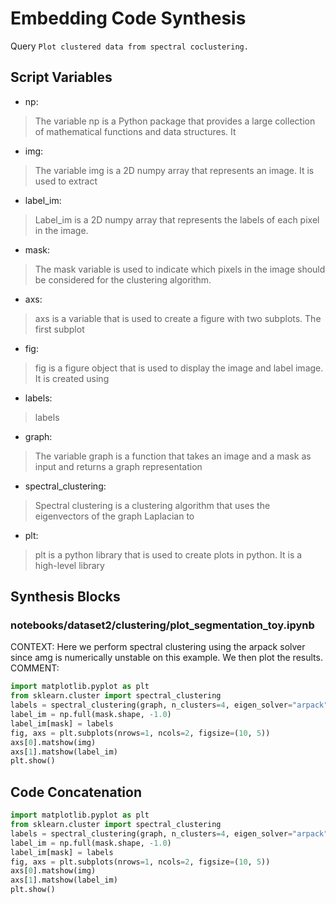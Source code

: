 # Embedding Code Synthesis
Query `Plot clustered data from spectral coclustering.`
## Script Variables
- np:<br>
>The variable np is a Python package that provides a large collection of mathematical functions and data structures. It
- img:<br>
>The variable img is a 2D numpy array that represents an image. It is used to extract
- label_im:<br>
>Label_im is a 2D numpy array that represents the labels of each pixel in the image.
- mask:<br>
>The mask variable is used to indicate which pixels in the image should be considered for the clustering algorithm.
- axs:<br>
>axs is a variable that is used to create a figure with two subplots. The first subplot
- fig:<br>
>fig is a figure object that is used to display the image and label image. It is created using
- labels:<br>
>labels
- graph:<br>
>The variable graph is a function that takes an image and a mask as input and returns a graph representation
- spectral_clustering:<br>
>Spectral clustering is a clustering algorithm that uses the eigenvectors of the graph Laplacian to
- plt:<br>
>plt is a python library that is used to create plots in python. It is a high-level library
## Synthesis Blocks
### notebooks/dataset2/clustering/plot_segmentation_toy.ipynb
CONTEXT: Here we perform spectral clustering using the arpack solver since amg is numerically unstable on this example. We then plot the results.
COMMENT:
```python
import matplotlib.pyplot as plt
from sklearn.cluster import spectral_clustering
labels = spectral_clustering(graph, n_clusters=4, eigen_solver="arpack")
label_im = np.full(mask.shape, -1.0)
label_im[mask] = labels
fig, axs = plt.subplots(nrows=1, ncols=2, figsize=(10, 5))
axs[0].matshow(img)
axs[1].matshow(label_im)
plt.show()
```

## Code Concatenation
```python
import matplotlib.pyplot as plt
from sklearn.cluster import spectral_clustering
labels = spectral_clustering(graph, n_clusters=4, eigen_solver="arpack")
label_im = np.full(mask.shape, -1.0)
label_im[mask] = labels
fig, axs = plt.subplots(nrows=1, ncols=2, figsize=(10, 5))
axs[0].matshow(img)
axs[1].matshow(label_im)
plt.show()
```
